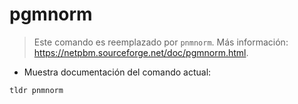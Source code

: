 # pgmnorm

> Este comando es reemplazado por `pnmnorm`.
> Más información: <https://netpbm.sourceforge.net/doc/pgmnorm.html>.

- Muestra documentación del comando actual:

`tldr pnmnorm`
